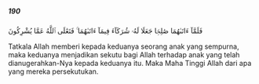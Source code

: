##### 190

<span class="ayah">فَلَمَّآ ءَاتَىٰهُمَا صَٰلِحًۭا جَعَلَا لَهُۥ شُرَكَآءَ فِيمَآ ءَاتَىٰهُمَا ۚ فَتَعَٰلَى ٱللَّهُ عَمَّا يُشْرِكُونَ</span>

<span class="ayah_translation">Tatkala Allah memberi kepada keduanya seorang anak yang sempurna, maka keduanya menjadikan sekutu bagi Allah terhadap anak yang telah dianugerahkan-Nya kepada keduanya itu. Maka Maha Tinggi Allah dari apa yang mereka persekutukan.</span>
